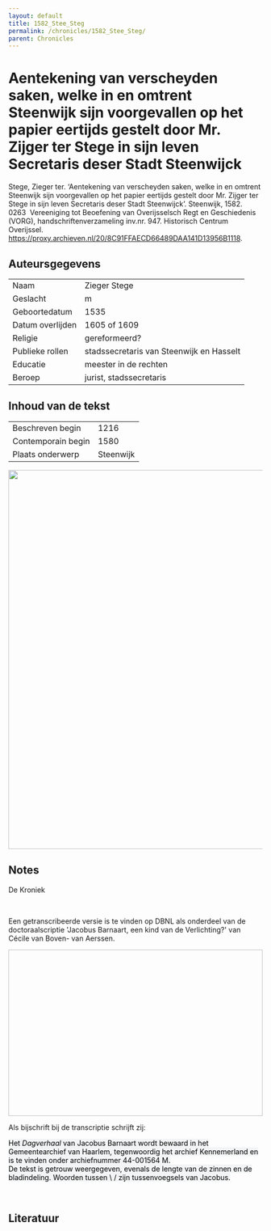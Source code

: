 ```yaml
---
layout: default
title: 1582_Stee_Steg
permalink: /chronicles/1582_Stee_Steg/
parent: Chronicles
--- 
```



# Aentekening van verscheyden saken, welke in en omtrent Steenwijk sijn voorgevallen op het papier eertijds gestelt door Mr. Zijger ter Stege in sijn leven Secretaris deser Stadt Steenwijck 

Stege, Zieger ter. ‘Aentekening van verscheyden saken, welke in en omtrent Steenwijk sijn voorgevallen op het papier eertijds gestelt door Mr. Zijger ter Stege in sijn leven Secretaris deser Stadt Steenwijck’. Steenwijk, 1582. 0263  Vereeniging tot Beoefening van Overijsselsch Regt en Geschiedenis (VORG), handschriftenverzameling inv.nr. 947. Historisch Centrum Overijssel. https://proxy.archieven.nl/20/8C91FFAECD66489DAA141D13956B1118. 

## Auteursgegevens 

| | | 
| --------------- | --------------- | 
| Naam | Zieger Stege | 
| Geslacht | m | 
 | Geboortedatum | 1535 | 
| Datum overlijden | 1605 of 1609 | 
| Religie | gereformeerd? | 
| Publieke rollen | stadssecretaris van Steenwijk en Hasselt | 
| Educatie | meester in de rechten | 
| Beroep | jurist, stadssecretaris | 

## Inhoud van de tekst 

| | | 
| --------------- | --------------- | 
| Beschreven begin | 1216 | 
| Contemporain begin | 1580 | 
| Plaats onderwerp | Steenwijk | 

[<img src="..\..\barplots_chronicles\1582_Stee_Steg.jpg" width="750"/>](..\..\barplots_chronicles\1582_Stee_Steg.jpg) 

## Notes 

<div data-schema-version="8"><p>De Kroniek</p>
<p>&nbsp;</p>
<p>Een getranscribeerde versie is te vinden op DBNL als onderdeel van de doctoraalscriptie 'Jacobus Barnaart, een kind van de Verlichting?' van Cécile van Boven- van Aerssen.</p>
<p><img alt="" data-attachment-key="XMKBAG3I" width="606" height="329"></p>
<p>Als bijschrift bij de transcriptie schrijft zij:</p>
<p><span style="color: #000000"><span style="background-color: #f3f4f5">Het&nbsp;</span></span><em><span style="color: #000000"><span style="background-color: #f3f4f5">Dagverhaal</span></span></em><span style="color: #000000"><span style="background-color: #f3f4f5">&nbsp;van Jacobus Barnaart wordt bewaard in het Gemeentearchief van Haarlem, tegenwoordig het archief Kennemerland en is te vinden onder archiefnummer 44-001564 M.<br>De tekst is getrouw weergegeven, evenals de lengte van de zinnen en de bladindeling. Woorden tussen \ / zijn tussenvoegsels van Jacobus.</span></span></p>
<p>&nbsp;</p>
</div> 

## Literatuur 


